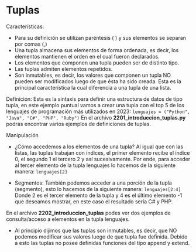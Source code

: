 # Tuplas

Características:
* Para su definición se utilizan paréntesis ( ) y sus elementos se separan por comas (,)
* Una tupla almacena sus elementos de forma ordenada, es decir, los elementos mantienen el orden en el cual fueron declarados.
* Los elementos que componen una tupla pueden ser de distinto tipo.
* Las tuplas admiten elementos repetidos.
* Son inmutables, es decir, los valores que componen un tupla NO pueden ser modificados luego de que ésta ha sido creada. Esta es la principal característica la cual diferencia a una tupla de una lista.

Definición:
Esta es la sintaxis para definir una estructura de datos de tipo tupla, en este ejemplo puntual vamos a crear una tupla con el top 5 de los lenguajes de programación más utilizados en 2023:
`lenguajes = ("Python", "Java", "C#", "PHP", "Ruby")`
En el archivo **2201_introduccion_tuplas.py** podrás encontrar varios ejemplos de definiciones de tuplas.

Manipulación
* ¿Cómo accedemos a los elementos de una tupla?
Al igual que con las listas, las tuplas trabajan con índices, el primer elemento recibe el índice 0, el segundo 1 el tercero 2 y así sucesivamente. Por ende, para acceder al tercer elemento de la tupla lenguajes lo hacemos de la siguiente manera: 
`lenguajes[2]`

* Segmentos:
También podemos acceder a una porción de la tupla (segmento), esto lo hacemos de la siguiente manera:
`lenguajes[2:4]`
Donde 2 es el tercer elemento de la tupla y 4 es el último elemento -1 que deseamos mostrar, en este caso el resultado sería C# y PHP.

En el archivo **2202_introduccion_tuplas** podes ver dos ejemplos de consulta/acceso a elementos en la tupla lenguajes.

* Al principio dijimos que las tuplas son inmutables, es decir, que NO podemos modificar sus valores luego de que tupla fue definida.  Debido a esto las tuplas no posee definidas funciones del tipo append y extend.
